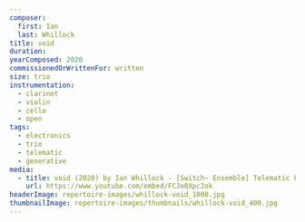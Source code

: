 ```yaml
---
composer:
  first: Ian
  last: Whillock
title: void
duration:
yearComposed: 2020
commissionedOrWrittenFor: written
size: trio
instrumentation:
  - clarinet
  - violin
  - cello
  - open
tags:
  - electronics
  - trio
  - telematic
  - generative
media:
  - title: void (2020) by Ian Whillock - [Switch~ Ensemble] Telematic Performance
    url: https://www.youtube.com/embed/FCJe8Xpc2ok
headerImage: repertoire-images/whillock-void_1000.jpg
thumbnailImage: repertoire-images/thumbnails/whillock-void_400.jpg
---
```

